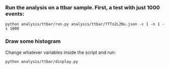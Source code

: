 ### Run the analysis on a ttbar sample. First, a test with just 1000 events:

    python analysis/ttbar/run.py analysis/ttbar/TTTo2L2Nu.json -c 1 -n 1 -s 1000

### Draw some histogram

Change whatever variables inside the script and run:

    python analysis/ttbar/display.py

